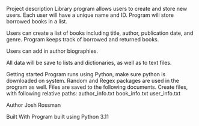 Project description
Library program allows users to create and store new users. Each user will have a unique name and ID. Program will store borrowed books in a list.

Users can create a list of books including title, author, publication date, and genre. Program keeps track of borrowed and returned books.

Users can add in author biographies.

All data will be save to lists and dictionaries, as well as to text files. 


Getting started
Program runs using Python, make sure python is downloaded on system. Random and Regex packages are used in the program as well.
Files are saved to the following documents. Create files, with following relative paths:
author_info.txt
book_info.txt
user_info.txt

Author
Josh Rossman

Built With
Program built using Python 3.11
